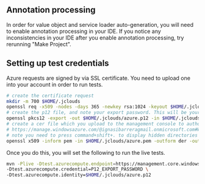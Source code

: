 ## Annotation processing
In order for value object and service loader auto-generation, you will need to enable annotation processing in your IDE.
If you notice any inconsistencies in your IDE after you enable annotation processing, try rerunning "Make Project".

## Setting up test credentials

Azure requests are signed by via SSL certificate. You need to upload one into your account in order to run tests.

```bash
# create the certificate request
mkdir -m 700 $HOME/.jclouds
openssl req -x509 -nodes -days 365 -newkey rsa:1024 -keyout $HOME/.jclouds/azure.pem -out $HOME/.jclouds/azure.pem
# create the p12 file, and note your export password. This will be your test credentials.
openssl pkcs12 -export -out $HOME/.jclouds/azure.p12 -in $HOME/.jclouds/azure.pem -name "jclouds :: $USER"
# create a cer file which you upload to the management console to authorize this certificate.
# https://manage.windowsazure.com/@ignasibarreragmail.onmicrosoft.com#Workspaces/AdminTasks/ListManagementCertificates
# note you need to press command+shift+. to display hidden directories in a open dialog in osx
openssl x509 -inform pem -in $HOME/.jclouds/azure.pem -outform der -out $HOME/.jclouds/azure.cer
```

Once you do this, you will set the following to run the live tests.
```bash
mvn -Plive -Dtest.azurecompute.endpoint=https://management.core.windows.net/12345678-abcd-dcba-abdc-ba0987654321 \
-Dtest.azurecompute.credential=P12_EXPORT_PASSWORD \
-Dtest.azurecompute.identity=$HOME/.jclouds/azure.p12
```